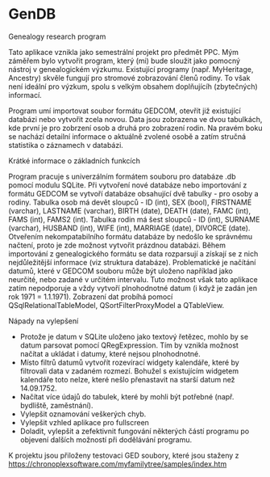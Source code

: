 # GenDB
Genealogy research program

Tato aplikace vznikla jako semestrální projekt pro předmět PPC. 
Mým záměřem bylo vytvořit program, který (mi) bude sloužit jako pomocný nástroj v genealogickém výzkumu. Existující programy (např. MyHeritage, Ancestry) skvěle fungují pro stromové zobrazování členů rodiny. To však není ideální pro výzkum, spolu s velkým obsahem doplňujícíh (zbytečných) informací.

Program umí importovat soubor formátu GEDCOM, otevřít již existující databázi nebo vytvořit zcela novou. Data jsou zobrazena ve dvou tabulkách, kde první je pro zobrzení osob a druhá pro zobrazení rodin. Na pravém boku se nachází detailní informace o aktuálně zvolené osobě a zatím stručná statistika o záznamech v databázi.

Krátké informace o základních funkcích

Program pracuje s univerzálním formátem souboru pro databáze .db pomocí modulu SQLite. Při vytvoření nové databáze nebo importování z formátu GEDCOM se vytvoří databáze obsahující dvě tabulky - pro osoby a rodiny. Tabulka osob má devět sloupců - ID (int), SEX (bool), FIRSTNAME (varchar), LASTNAME (varchar), BIRTH (date), DEATH (date), FAMC (int), FAMS (int), FAMS2 (int). 
Tabulka rodin má šest sloupců - ID (int), SURNAME (varchar), HUSBAND (int), WIFE (int), MARRIAGE (date), DIVORCE (date). Otveřením nekompatabilního formátu databáze by nedošlo ke správnému načtení, proto je zde možnost vytvořit prázdnou databázi.
Během importování z genealogického formátu se data rozparsují a získají se z nich nejdůležitější informace (viz struktura databáze). Problematické je načítání datumů, které v GEDCOM souboru může být uloženo například jako neurčité, nebo zadané v určitém intervalu. Tuto možnost však tato aplikace zatím nepodporuje a vždy vytvoří plnohodnotné datum (i když je zadán jen rok 1971 = 1.1.1971).
Zobrazení dat probíhá pomocí QSqlRelationalTableModel, QSortFilterProxyModel a QTableView.

Nápady na vylepšení
- Protože je datum v SQLite uloženo jako textový řetězec, mohlo by se datum parsovat pomocí QRegExpression. Tím by vznikla možnost načítat a ukládat i datumy, které nejsou plnohodnotné.
- Místo filtrů datumů vytvořít rozevírací widgety kalendáře, které by filtrovali data v zadaném rozmezí. Bohužel s existujícím widgetem kalendáře toto nelze, které nešlo přenastavit na starší datum než 14.09.1752.
- Načítat více údajů do tabulek, které by mohli být potřebné (např. bydliště, zaměstnání).
- Vylepšit oznamování veškerých chyb.
- Vylepšit vzhled aplikace pro fullscreen
- Doladit, vylepšit a zefektivnit fungování některých částí programu po objevení dalších možností při dodělávání programu.

K projektu jsou přiloženy testovaci GED soubory, které jsou staženy z https://chronoplexsoftware.com/myfamilytree/samples/index.htm
